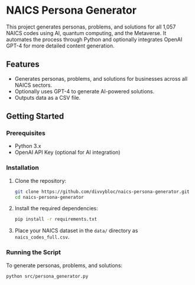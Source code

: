 # NAICS Persona Generator

This project generates personas, problems, and solutions for all 1,057 NAICS codes using AI, quantum computing, and the Metaverse. It automates the process through Python and optionally integrates OpenAI GPT-4 for more detailed content generation.

## Features
- Generates personas, problems, and solutions for businesses across all NAICS sectors.
- Optionally uses GPT-4 to generate AI-powered solutions.
- Outputs data as a CSV file.

## Getting Started

### Prerequisites
- Python 3.x
- OpenAI API Key (optional for AI integration)

### Installation

1. Clone the repository:
    ```bash
    git clone https://github.com/divvybloc/naics-persona-generator.git
    cd naics-persona-generator
    ```

2. Install the required dependencies:
    ```bash
    pip install -r requirements.txt
    ```

3. Place your NAICS dataset in the `data/` directory as `naics_codes_full.csv`.

### Running the Script

To generate personas, problems, and solutions:

```bash
python src/persona_generator.py
